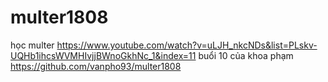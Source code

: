 # multer1808
học multer
https://www.youtube.com/watch?v=uLJH_nkcNDs&list=PLskv-UQHb1ihcsWVMHIvjjBWnoGkhNc_1&index=11
buổi 10 của khoa phạm https://github.com/vanpho93/multer1808
